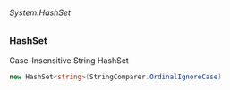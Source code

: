 ###### System.HashSet
### HashSet

Case-Insensitive String HashSet
``` csharp
new HashSet<string>(StringComparer.OrdinalIgnoreCase)
```
